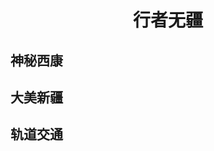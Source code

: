 [^_^]: 哈哈我是注释，不会在浏览器中显示。

<div align="center">
    <h1>行者无疆</h1>
</div>

<h2>神秘西康</h2>

<h2>大美新疆</h2>

<h2>轨道交通</h2>



